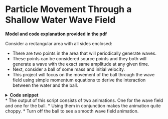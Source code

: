 # Particle Movement Through a Shallow Water Wave Field
**Model and code explanation provided in the pdf**

Consider a rectangular area with all sides enclosed:
* There are two points in the area that will periodically generate waves.
* These points can be considered source points and they both will generate a wave with the exact same amplitude at any given time.
* Next, consider a ball of some mass and initial velocity.
* This project will focus on the movement of the ball through the wave field using simple momentum equations to derive the interaction between the water and the ball.

<details>
<summary><b>Code snippet</b></summary>

```python
surf = ax.plot_surface(X, Y, h.field[i, 0:(m+1):2, 0:(n+1):2], alpha=0.4, cmap='Blues', linewidth=0, antialiased=False) 
surf = ax.plot_surface(x + xspace[i], y + yspace[i], z - (dx / 2), color='black')  
```
</details>
* The output of this script consists of two animations. One for the wave field and one for the ball. 
* Using them in conjunction makes the animation quite choppy.
* Turn off the ball to see a smooth wave field animation.
